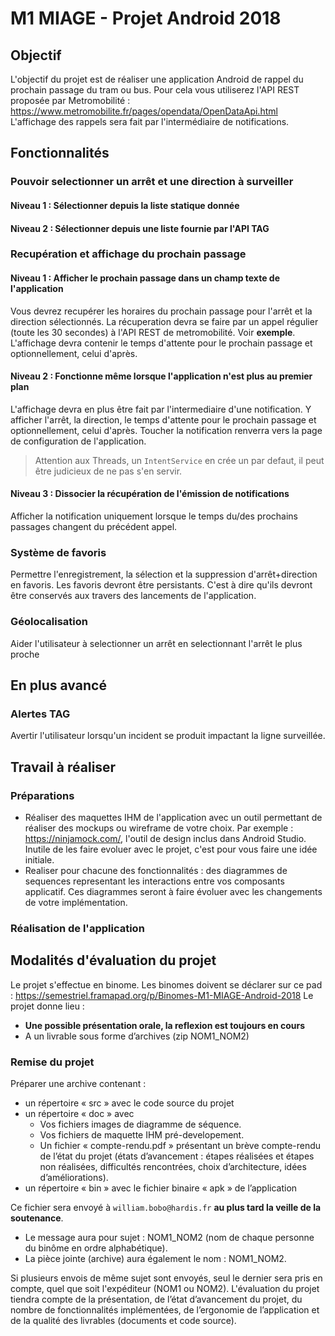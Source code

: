 # M1 MIAGE - Projet Android 2018

## Objectif

L'objectif du projet est de réaliser une application Android de rappel du prochain passage du tram ou bus.
Pour cela vous utiliserez l'API REST proposée par Metromobilité : <https://www.metromobilite.fr/pages/opendata/OpenDataApi.html>
L'affichage des rappels sera fait par l'intermédiaire de notifications.

## Fonctionnalités

### Pouvoir selectionner un arrêt et une direction à surveiller

#### Niveau 1 : Sélectionner depuis la liste statique donnée

#### Niveau 2 : Sélectionner depuis une liste fournie par l'API TAG

### Recupération et affichage du prochain passage

#### Niveau 1 : Afficher le prochain passage dans un champ texte de l'application

Vous devrez recupérer les horaires du prochain passage pour l'arrêt et la direction sélectionnés.
La récuperation devra se faire par un appel régulier (toute les 30 secondes) à l'API REST de metromobilité. Voir **exemple**.
L'affichage devra contenir le temps d'attente pour le prochain passage et optionnellement, celui d'après.

#### Niveau 2 : Fonctionne même lorsque l'application n'est plus au premier plan

L'affichage devra en plus être fait par l'intermediaire d'une notification. Y afficher l'arrêt, la direction, le temps d'attente pour le prochain passage et optionnellement, celui d'après.
Toucher la notification renverra vers la page de configuration de l'application.
> Attention aux Threads, un `IntentService` en crée un par defaut, il peut être judicieux de ne pas s'en servir.

#### Niveau 3 : Dissocier la récupération de l'émission de notifications

Afficher la notification uniquement lorsque le temps du/des prochains passages changent du précédent appel.

### Système de favoris

Permettre l'enregistrement, la sélection et la suppression d'arrêt+direction en favoris.
Les favoris devront être persistants. C'est à dire qu'ils devront être conservés aux travers des lancements de l'application.

### Géolocalisation

Aider l'utilisateur à selectionner un arrêt en selectionnant l'arrêt le plus proche

## En plus avancé

### Alertes TAG

Avertir l'utilisateur lorsqu'un incident se produit impactant la ligne surveillée.

## Travail à réaliser

### Préparations

* Réaliser des maquettes IHM de l'application avec un outil permettant de réaliser des mockups ou wireframe de votre choix. Par exemple : <https://ninjamock.com/>, l'outil de design inclus dans Android Studio. Inutile de les faire evoluer avec le projet, c'est pour vous faire une idée initiale.
* Realiser pour chacune des fonctionnalités : des diagrammes de sequences representant les interactions entre vos composants applicatif. Ces diagrammes seront à faire évoluer avec les changements de votre implémentation.

### Réalisation de l'application

## Modalités d'évaluation du projet

Le projet s'effectue en binome.
Les binomes doivent se déclarer sur ce pad : <https://semestriel.framapad.org/p/Binomes-M1-MIAGE-Android-2018>
Le projet donne lieu :

* __Une possible présentation orale, la reflexion est toujours en cours__
* A un livrable sous forme d’archives (zip NOM1_NOM2)

<!--### Présentation orale

Date : **A definir**

Lieu : **A definir**

Chaque **binôme** sera convoqué à une heure précise.

* Il dispose de 20 minutes pour préparer la démonstration (configuration de l'environnement, éditeur ouvert avec code et API du projet et toute initialisation nécessaire au lancement de l'application).
* Puis il dispose de 10 minutes pour présenter son travail
* Les 10 minutes ne pourront être dépassées : si vous n'êtes pas prêts à l'heure, le temps sera décompté.
* Présentez les différentes fonctionnalités réalisées du projet. Veillez à disposer de jeux d'essais convaincants. -->

### Remise du projet

Préparer une archive contenant :

* un répertoire « src » avec le code source du projet
* un répertoire « doc » avec
  * Vos fichiers images de diagramme de séquence.
  * Vos fichiers de maquette IHM pré-developement.
  * Un fichier « compte-rendu.pdf » présentant un brève compte-rendu de l’état du projet (états d’avancement : étapes réalisées et étapes non réalisées, difficultés rencontrées, choix d’architecture, idées d’améliorations).
* un répertoire « bin » avec le fichier binaire « apk » de l’application

Ce fichier sera envoyé à `william.bobo@hardis.fr` __au plus tard la veille de la soutenance__.

* Le message aura pour sujet : NOM1_NOM2 (nom de chaque personne du binôme en ordre alphabétique).
* La pièce jointe (archive) aura également le nom : NOM1_NOM2.

Si plusieurs envois de même sujet sont envoyés, seul le dernier sera pris en compte, quel que soit l'expéditeur (NOM1 ou NOM2).
L'évaluation du projet tiendra compte de la présentation, de l’état d’avancement du projet, du nombre de fonctionnalités implémentées, de l’ergonomie de l’application et de la qualité des livrables (documents et code source).
